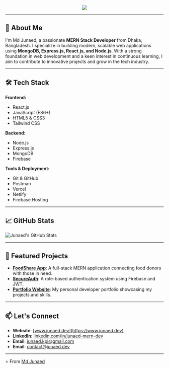 <!-- Typing Animation -->
<p align="center">
  <img src="https://readme-typing-svg.herokuapp.com?font=Fira+Code&size=22&duration=3000&pause=1000&color=FF61A6&center=true&vCenter=true&width=435&lines=Hi+there!+I'm+Md+Junaed;MERN+Stack+Developer;Building+Scalable+Web+Applications;Open+to+Remote+Opportunities" />
</p>

---

## 🚀 About Me

I'm Md Junaed, a passionate **MERN Stack Developer** from Dhaka, Bangladesh. I specialize in building modern, scalable web applications using **MongoDB, Express.js, React.js, and Node.js**. With a strong foundation in web development and a keen interest in continuous learning, I aim to contribute to innovative projects and grow in the tech industry.

---

## 🛠️ Tech Stack

**Frontend:**
- React.js
- JavaScript (ES6+)
- HTML5 & CSS3
- Tailwind CSS

**Backend:**
- Node.js
- Express.js
- MongoDB
- Firebase

**Tools & Deployment:**
- Git & GitHub
- Postman
- Vercel
- Netlify
- Firebase Hosting

---

## 📈 GitHub Stats

![Junaed's GitHub Stats](https://github-readme-stats.vercel.app/api?username=junaed-md&show_icons=true&theme=radical)

---

## 📂 Featured Projects

- **[FoodShare App](https://github.com/junaed-md/foodshare-app)**: A full-stack MERN application connecting food donors with those in need.
- **[SecureAuth](https://github.com/junaed-md/secureauth)**: A role-based authentication system using Firebase and JWT.
- **[Portfolio Website](https://www.junaed.dev)**: My personal developer portfolio showcasing my projects and skills.

---

## 📫 Let's Connect

- **Website**: [www.junaed.dev](https://www.junaed.dev)
- **LinkedIn**: [linkedin.com/in/junaed-mern-dev](https://www.linkedin.com/in/junaed-mern-dev)
- **Email**: junaed.kpi@gmail.com
- **Email**: contact@junaed.dev

---

⭐️ From [Md Junaed](https://github.com/junaed-md)
